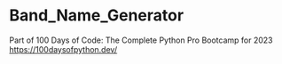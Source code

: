 # Band_Name_Generator
Part of 100 Days of Code: The Complete Python Pro Bootcamp for 2023  https://100daysofpython.dev/

